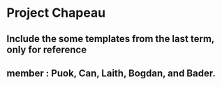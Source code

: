 # Project Chapeau
## Include the some templates from the last term, only for reference
## member : Puok, Can, Laith, Bogdan, and Bader.
